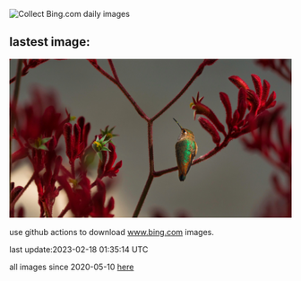 ![Collect Bing.com daily images](https://github.com/counter2015/bing-daily-images/workflows/Collect%20Bing.com%20daily%20images/badge.svg)
## lastest image:
![](images/BirdcountAllen.jpg)

use github actions to download www.bing.com images.

last update:2023-02-18 01:35:14 UTC

all images since 2020-05-10 [here](https://github.com/counter2015/bing-daily-images/tree/master/images) 
